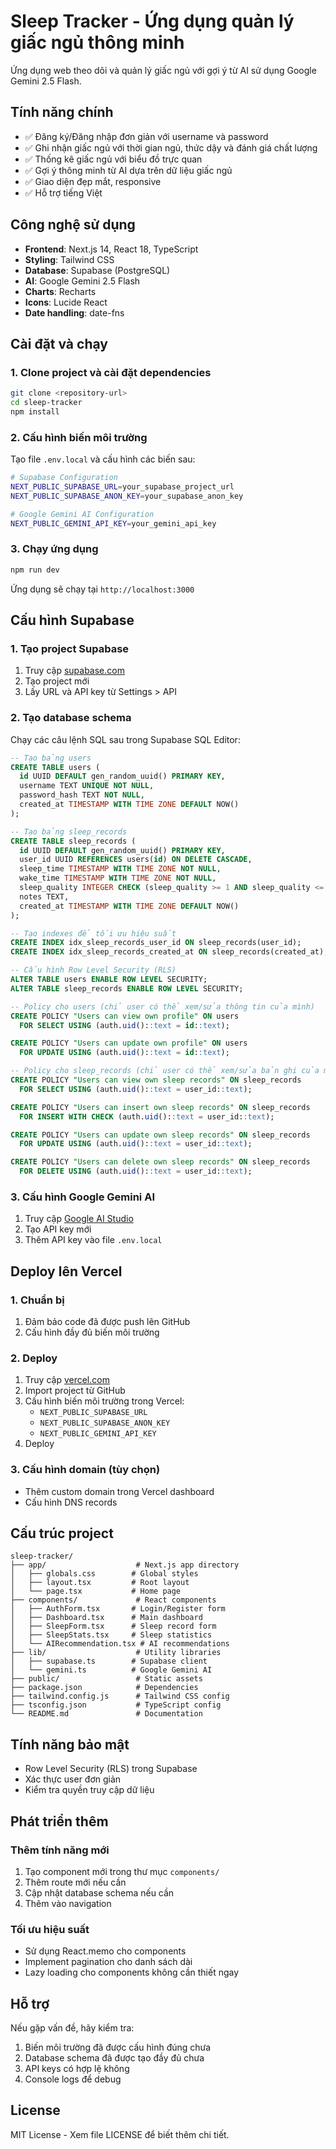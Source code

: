 # Sleep Tracker - Ứng dụng quản lý giấc ngủ thông minh

Ứng dụng web theo dõi và quản lý giấc ngủ với gợi ý từ AI sử dụng Google Gemini 2.5 Flash.

## Tính năng chính

- ✅ Đăng ký/Đăng nhập đơn giản với username và password
- ✅ Ghi nhận giấc ngủ với thời gian ngủ, thức dậy và đánh giá chất lượng
- ✅ Thống kê giấc ngủ với biểu đồ trực quan
- ✅ Gợi ý thông minh từ AI dựa trên dữ liệu giấc ngủ
- ✅ Giao diện đẹp mắt, responsive
- ✅ Hỗ trợ tiếng Việt

## Công nghệ sử dụng

- **Frontend**: Next.js 14, React 18, TypeScript
- **Styling**: Tailwind CSS
- **Database**: Supabase (PostgreSQL)
- **AI**: Google Gemini 2.5 Flash
- **Charts**: Recharts
- **Icons**: Lucide React
- **Date handling**: date-fns

## Cài đặt và chạy

### 1. Clone project và cài đặt dependencies

```bash
git clone <repository-url>
cd sleep-tracker
npm install
```

### 2. Cấu hình biến môi trường

Tạo file `.env.local` và cấu hình các biến sau:

```bash
# Supabase Configuration
NEXT_PUBLIC_SUPABASE_URL=your_supabase_project_url
NEXT_PUBLIC_SUPABASE_ANON_KEY=your_supabase_anon_key

# Google Gemini AI Configuration
NEXT_PUBLIC_GEMINI_API_KEY=your_gemini_api_key
```

### 3. Chạy ứng dụng

```bash
npm run dev
```

Ứng dụng sẽ chạy tại `http://localhost:3000`

## Cấu hình Supabase

### 1. Tạo project Supabase

1. Truy cập [supabase.com](https://supabase.com)
2. Tạo project mới
3. Lấy URL và API key từ Settings > API

### 2. Tạo database schema

Chạy các câu lệnh SQL sau trong Supabase SQL Editor:

```sql
-- Tạo bảng users
CREATE TABLE users (
  id UUID DEFAULT gen_random_uuid() PRIMARY KEY,
  username TEXT UNIQUE NOT NULL,
  password_hash TEXT NOT NULL,
  created_at TIMESTAMP WITH TIME ZONE DEFAULT NOW()
);

-- Tạo bảng sleep_records
CREATE TABLE sleep_records (
  id UUID DEFAULT gen_random_uuid() PRIMARY KEY,
  user_id UUID REFERENCES users(id) ON DELETE CASCADE,
  sleep_time TIMESTAMP WITH TIME ZONE NOT NULL,
  wake_time TIMESTAMP WITH TIME ZONE NOT NULL,
  sleep_quality INTEGER CHECK (sleep_quality >= 1 AND sleep_quality <= 10) NOT NULL,
  notes TEXT,
  created_at TIMESTAMP WITH TIME ZONE DEFAULT NOW()
);

-- Tạo indexes để tối ưu hiệu suất
CREATE INDEX idx_sleep_records_user_id ON sleep_records(user_id);
CREATE INDEX idx_sleep_records_created_at ON sleep_records(created_at);

-- Cấu hình Row Level Security (RLS)
ALTER TABLE users ENABLE ROW LEVEL SECURITY;
ALTER TABLE sleep_records ENABLE ROW LEVEL SECURITY;

-- Policy cho users (chỉ user có thể xem/sửa thông tin của mình)
CREATE POLICY "Users can view own profile" ON users
  FOR SELECT USING (auth.uid()::text = id::text);

CREATE POLICY "Users can update own profile" ON users
  FOR UPDATE USING (auth.uid()::text = id::text);

-- Policy cho sleep_records (chỉ user có thể xem/sửa bản ghi của mình)
CREATE POLICY "Users can view own sleep records" ON sleep_records
  FOR SELECT USING (auth.uid()::text = user_id::text);

CREATE POLICY "Users can insert own sleep records" ON sleep_records
  FOR INSERT WITH CHECK (auth.uid()::text = user_id::text);

CREATE POLICY "Users can update own sleep records" ON sleep_records
  FOR UPDATE USING (auth.uid()::text = user_id::text);

CREATE POLICY "Users can delete own sleep records" ON sleep_records
  FOR DELETE USING (auth.uid()::text = user_id::text);
```

### 3. Cấu hình Google Gemini AI

1. Truy cập [Google AI Studio](https://makersuite.google.com/app/apikey)
2. Tạo API key mới
3. Thêm API key vào file `.env.local`

## Deploy lên Vercel

### 1. Chuẩn bị

1. Đảm bảo code đã được push lên GitHub
2. Cấu hình đầy đủ biến môi trường

### 2. Deploy

1. Truy cập [vercel.com](https://vercel.com)
2. Import project từ GitHub
3. Cấu hình biến môi trường trong Vercel:
   - `NEXT_PUBLIC_SUPABASE_URL`
   - `NEXT_PUBLIC_SUPABASE_ANON_KEY`
   - `NEXT_PUBLIC_GEMINI_API_KEY`
4. Deploy

### 3. Cấu hình domain (tùy chọn)

- Thêm custom domain trong Vercel dashboard
- Cấu hình DNS records

## Cấu trúc project

```
sleep-tracker/
├── app/                    # Next.js app directory
│   ├── globals.css        # Global styles
│   ├── layout.tsx         # Root layout
│   └── page.tsx           # Home page
├── components/             # React components
│   ├── AuthForm.tsx       # Login/Register form
│   ├── Dashboard.tsx      # Main dashboard
│   ├── SleepForm.tsx      # Sleep record form
│   ├── SleepStats.tsx     # Sleep statistics
│   └── AIRecommendation.tsx # AI recommendations
├── lib/                    # Utility libraries
│   ├── supabase.ts        # Supabase client
│   └── gemini.ts          # Google Gemini AI
├── public/                 # Static assets
├── package.json            # Dependencies
├── tailwind.config.js      # Tailwind CSS config
├── tsconfig.json           # TypeScript config
└── README.md               # Documentation
```

## Tính năng bảo mật

- Row Level Security (RLS) trong Supabase
- Xác thực user đơn giản
- Kiểm tra quyền truy cập dữ liệu

## Phát triển thêm

### Thêm tính năng mới

1. Tạo component mới trong thư mục `components/`
2. Thêm route mới nếu cần
3. Cập nhật database schema nếu cần
4. Thêm vào navigation

### Tối ưu hiệu suất

- Sử dụng React.memo cho components
- Implement pagination cho danh sách dài
- Lazy loading cho components không cần thiết ngay

## Hỗ trợ

Nếu gặp vấn đề, hãy kiểm tra:

1. Biến môi trường đã được cấu hình đúng chưa
2. Database schema đã được tạo đầy đủ chưa
3. API keys có hợp lệ không
4. Console logs để debug

## License

MIT License - Xem file LICENSE để biết thêm chi tiết.
